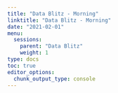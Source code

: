 ```yaml
---
title: "Data Blitz - Morning"
linktitle: "Data Blitz - Morning"
date: "2021-02-01"
menu:
  sessions:
    parent: "Data Blitz"
    weight: 1
type: docs
toc: true
editor_options:
  chunk_output_type: console
---
```


